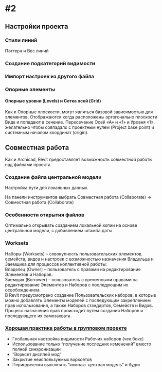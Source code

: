 # \#2

## Настройки проекта

### Стили линий

Паттерн и Вес линий

### Создание подкатегорий видимости

### Импорт настроек из другого файла

### Опорные элементы

#### Опорные уровни \(Levels\) и Сетка осей \(Grid\)

Как и Опорные плоскости, могут являться базовой зависимостью для элементов. Отображаются когда расположены ортогонально плоскости Вида и попадают в сечение. Пересечение Осей «А» и «1» и Уровня «1», желательно чтобы совпадало с проектным нулем \(Project base point\) и системным началом координат \(origin\).

## Совместная работа

Как и Archicad, Revit предоставляет возможность совместной работы над файлами проекта.

### Создание файла центральной модели

Настройка пути для локальных данных. 

На панели инструментов выбрать Совместная работа \(Collaborate\) -&gt; Совместная работа \(Collaborate\)

### Особенности открытия файлов

Оптимально открывать созданием локальной копии на основе центральной модели, с добавлением штампа даты

### Worksets

Наборы \(Worksets\) – совокупность пользовательских элементов, семейств, видов и настроек с возможностью назначения Владельца и Заемщика для процессов коллективной работы:  
Владелец \(Owner\) – пользователь с правами на редактирование Элементов и Наборов.  
Заемщик \(Borrower\) – пользователь с временными правами на редактирование Элементов и Наборов с последующим их освобождением.  
В Revit предусмотрено создание Пользовательских наборов, в которые можно добавлять Элементы моделей с последующим закреплением прав использования, а также Наборов стандартов, Семейств и Видов. Процесс назначения прав происходит путем создания Наборов и последующего их самозахвата.  


### [Хорошая практика работы в групповом проекте](https://knowledge.autodesk.com/support/revit-products/learn-explore/caas/CloudHelp/cloudhelp/2015/ENU/Revit-Collaborate/files/GUID-80D390B3-D751-4703-BC79-1A66497C1928-htm.html)

* Глобальная настройка видимости Рабочих наборов \(чек бокс\)
* Использование только “получение последних изменений” вместо полной синхронизации
* “Ворксет дисплей мод”
* Закрытие неиспользуемых ворксетов
* Периодически выполнять “компакт централ модель” и Аудит

